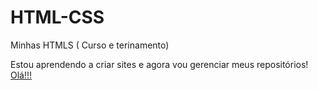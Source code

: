 # HTML-CSS
 Minhas HTMLS ( Curso e terinamento)

Estou aprendendo a criar sites e agora vou gerenciar meus repositórios!
<a href="https://bubynha.github.io/HTML-CSS/Treinamento/t001/index.html"> Olá!!!</a>